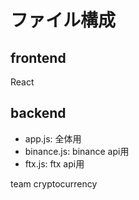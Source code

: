 # ファイル構成

## frontend

React

## backend

- app.js: 全体用
- binance.js: binance api用
- ftx.js: ftx api用

team cryptocurrency